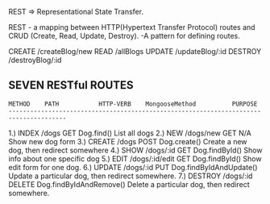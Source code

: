 REST => Representational State Transfer.

REST - a mapping between HTTP(Hypertext Transfer Protocol) routes and CRUD (Create, Read, Update, Destroy).
-A pattern for defining routes.

CREATE   /createBlog/new
READ     /allBlogs
UPDATE   /updateBlog/:id
DESTROY /destroyBlog/:id


SEVEN RESTful ROUTES
--------------------
 
    METHOD    PATH           HTTP-VERB    MongooseMethod          PURPOSE
    --------------------------------------------------------------------------------------  
1.) INDEX     /dogs            GET        Dog.find()              List all dogs
2.) NEW       /dogs/new        GET        N/A                     Show new dog form
3.) CREATE    /dogs            POST       Dog.create()            Create a new dog, then redirect somewhere
4.) SHOW      /dogs/:id        GET        Dog.findById()          Show info about one specific dog
5.) EDIT      /dogs/:id/edit   GET        Dog.findById()          Show edit form for one dog.
6.) UPDATE    /dogs/:id        PUT        Dog.findByIdAndUpdate() Update a particular dog, then redirect somewhere.
7.) DESTROY   /dogs/:id        DELETE     Dog.findByIdAndRemove() Delete a particular dog, then redirect somewhere.






